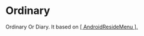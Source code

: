 # Ordinary
Ordinary Or Diary. It based on <a href="https://github.com/SpecialCyCi/AndroidResideMenu"> [ AndroidResideMenu ].
